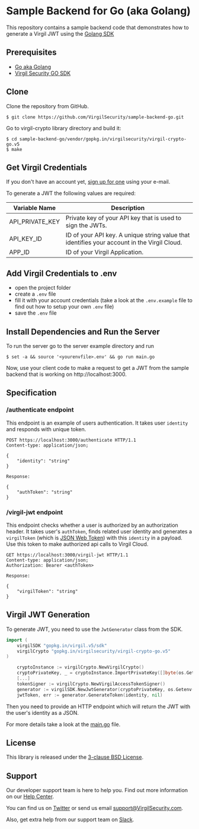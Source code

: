 # Sample Backend for Go (aka Golang)

This repository contains a sample backend code that demonstrates how to generate a Virgil JWT using the [Golang SDK](https://github.com/go-virgil/virgil)

## Prerequisites
- [Go aka Golang](https://golang.org/) 
- [Virgil Security GO SDK](https://github.com/go-virgil/virgil/tree/v5)

## Clone

Clone the repository from GitHub.

```
$ git clone https://github.com/VirgilSecurity/sample-backend-go.git
```
Go to virgil-crypto library directory and build it:
```
$ cd sample-backend-go/vendor/gopkg.in/virgilsecurity/virgil-crypto-go.v5
$ make
```

## Get Virgil Credentials

If you don't have an account yet, [sign up for one](https://dashboard.virgilsecurity.com/signup) using your e-mail.

To generate a JWT the following values are required:

| Variable Name                     | Description                    |
|-----------------------------------|--------------------------------|
| API_PRIVATE_KEY                  | Private key of your API key that is used to sign the JWTs. |
| API_KEY_ID               | ID of your API key. A unique string value that identifies your account in the Virgil Cloud. |
| APP_ID                   | ID of your Virgil Application. |

## Add Virgil Credentials to .env

- open the project folder
- create a `.env` file
- fill it with your account credentials (take a look at the `.env.example` file to find out how to setup your own `.env` file)
- save the `.env` file


## Install Dependencies and Run the Server
To run the server go to the server example directory and run
```
$ set -a && source '<yourenvfile>.env' && go run main.go
```
Now, use your client code to make a request to get a JWT from the sample backend that is working on http://localhost:3000.

## Specification

### /authenticate endpoint
This endpoint is an example of users authentication. It takes user `identity` and responds with unique token.

```http
POST https://localhost:3000/authenticate HTTP/1.1
Content-type: application/json;

{
    "identity": "string"
}

Response:

{
    "authToken": "string"
}
```

### /virgil-jwt endpoint
This endpoint checks whether a user is authorized by an authorization header. It takes user's `authToken`, finds related user identity and generates a `virgilToken` (which is [JSON Web Token](https://jwt.io/)) with this `identity` in a payload. Use this token to make authorized api calls to Virgil Cloud.

```http
GET https://localhost:3000/virgil-jwt HTTP/1.1
Content-type: application/json;
Authorization: Bearer <authToken>

Response:

{
    "virgilToken": "string"
}
```

## Virgil JWT Generation
To generate JWT, you need to use the `JwtGenerator` class from the SDK.

```go
import (
	virgilSDK "gopkg.in/virgil.v5/sdk"
	virgilCrypto "gopkg.in/virgilsecurity/virgil-crypto-go.v5"
)

	cryptoInstance := virgilCrypto.NewVirgilCrypto()
	cryptoPrivateKey, _ = cryptoInstance.ImportPrivateKey([]byte(os.Getenv("API_PRIVATE_KEY")), "")
	[...]
	tokenSigner := virgilCrypto.NewVirgilAccessTokenSigner()
	generator := virgilSDK.NewJwtGenerator(cryptoPrivateKey, os.Getenv("API_KEY_ID"), tokenSigner, os.Getenv("APP_ID"), time.Hour)
	jwtToken, err := generator.GenerateToken(identity, nil)

```
Then you need to provide an HTTP endpoint which will return the JWT with the user's identity as a JSON.

For more details take a look at the [main.go](main.go) file.



## License

This library is released under the [3-clause BSD License](LICENSE.md).

## Support
Our developer support team is here to help you. Find out more information on our [Help Center](https://help.virgilsecurity.com/).

You can find us on [Twitter](https://twitter.com/VirgilSecurity) or send us email support@VirgilSecurity.com.

Also, get extra help from our support team on [Slack](https://virgilsecurity.slack.com/join/shared_invite/enQtMjg4MDE4ODM3ODA4LTc2OWQwOTQ3YjNhNTQ0ZjJiZDc2NjkzYjYxNTI0YzhmNTY2ZDliMGJjYWQ5YmZiOGU5ZWEzNmJiMWZhYWVmYTM).

